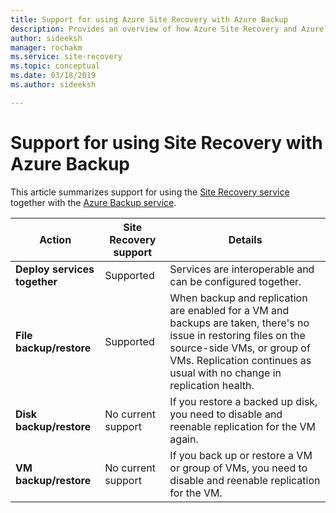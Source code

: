 ```yaml
---
title: Support for using Azure Site Recovery with Azure Backup 
description: Provides an overview of how Azure Site Recovery and Azure Backup can be used together.
author: sideeksh
manager: rochakm
ms.service: site-recovery
ms.topic: conceptual
ms.date: 03/18/2019
ms.author: sideeksh

---
```

# Support for using Site Recovery with Azure Backup

This article summarizes support for using the [Site Recovery service](site-recovery-overview.md) together with the [Azure Backup service](https://docs.microsoft.com/azure/backup/backup-overview).

**Action** | **Site Recovery support** | **Details**
--- | --- | ---
**Deploy services together** | Supported | Services are interoperable and can be configured together.
**File backup/restore** | Supported | When backup and replication are enabled for a VM and backups are taken, there's no issue in restoring files on the source-side VMs, or group of VMs. Replication continues as usual with no change in replication health.
**Disk backup/restore** | No current support | If you restore a backed up disk, you need to disable and reenable replication for the VM again.
**VM backup/restore** | No current support | If you back up or restore a VM or group of VMs, you need to disable and reenable replication for the VM.  


